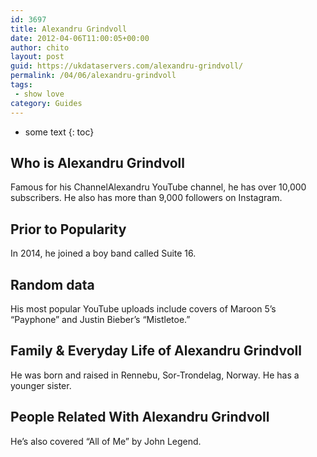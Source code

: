 ```yaml
---
id: 3697
title: Alexandru Grindvoll
date: 2012-04-06T11:00:05+00:00
author: chito
layout: post
guid: https://ukdataservers.com/alexandru-grindvoll/
permalink: /04/06/alexandru-grindvoll
tags:
 - show love
category: Guides
---
```


* some text
{: toc}
          
          
## Who is  Alexandru Grindvoll
                  
                  
                  
Famous for his ChannelAlexandru YouTube channel, he has over 10,000 subscribers. He also has more than 9,000 followers on Instagram.
                  
                
                
                
## Prior to Popularity 
                  
                  
                  
In 2014, he joined a boy band called Suite 16.
                  
                
                
                
## Random data 
                  
                  
                  
His most popular YouTube uploads include covers of Maroon 5&#8217;s &#8220;Payphone&#8221; and Justin Bieber&#8217;s &#8220;Mistletoe.&#8221;
                  
                
                
                
## Family & Everyday Life of Alexandru Grindvoll
                  
                  
                  
He was born and raised in Rennebu, Sor-Trondelag, Norway. He has a younger sister.
                  
                
                
                
## People Related With  Alexandru Grindvoll
                  
                  
                  
He&#8217;s also covered &#8220;All of Me&#8221; by John Legend.
                  
                
              
            
          
          
          
    
    
  
